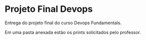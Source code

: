 # Projeto Final Devops

Entrega do projeto final do curso Devops Fundamentals. 

Em uma pasta anexada estão os prints solicitados pelo professor.
